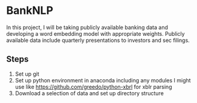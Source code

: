 # BankNLP
In this project, I will be taking publicly available banking data and developing a word embedding model with appropriate weights. Publicly available data include quarterly presentations to investors and sec filings.

## Steps
1) Set up git
2) Set up python environment in anaconda including any modules I might use like https://github.com/greedo/python-xbrl for xblr parsing
3) Download a selection of data and set up directory structure